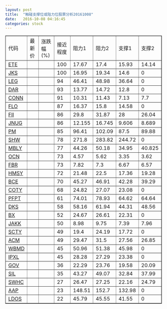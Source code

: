 ```yaml
---
layout: post
title:  "触碰支撑位或阻力位股票分析20161008"
date:   2016-10-08 04:16:45
categories: stock
---
```

<script type="text/javascript">
var stockList = []
stockList.push('gb_ete');
stockList.push('gb_jks');
stockList.push('gb_leg');
stockList.push('gb_dar');
stockList.push('gb_conn');
stockList.push('gb_flo');
stockList.push('gb_fii');
stockList.push('gb_jnug');
stockList.push('gb_pm');
stockList.push('gb_shw');
stockList.push('gb_mbly');
stockList.push('gb_ocn');
stockList.push('gb_fbr');
stockList.push('gb_hmsy');
stockList.push('gb_bce');
stockList.push('gb_coty');
stockList.push('gb_pfpt');
stockList.push('gb_dks');
stockList.push('gb_bx');
stockList.push('gb_jakk');
stockList.push('gb_scty');
stockList.push('gb_acm');
stockList.push('gb_wbmd');
stockList.push('gb_ipxl');
stockList.push('gb_gov');
stockList.push('gb_sil');
stockList.push('gb_swhc');
stockList.push('gb_aap');
stockList.push('gb_ldos');
</script>
<table border="1">
 <tr>
 <td>代码</td>
 <td>最新价</td>
 <td>涨跌幅(%)</td>
 <td>接近程度</td>
 <td>阻力1</td>
 <td>阻力2</td>
 <td>支撑1</td>
 <td>支撑2</td>
</tr>
  <tr id="ete" class="green">
  <td><a href="http://stock.finance.sina.com.cn/usstock/quotes/ETE.html" target="_blank">ETE</a></td><td></td><td></td><td>100</td><td>17.67</td><td>17.4</td><td>15.93</td><td>14.14</td></tr>
  <tr id="jks" class="red">
  <td><a href="http://stock.finance.sina.com.cn/usstock/quotes/JKS.html" target="_blank">JKS</a></td><td></td><td></td><td>100</td><td>16.95</td><td>19.34</td><td>14.6</td><td>0</td></tr>
  <tr id="leg" class="red">
  <td><a href="http://stock.finance.sina.com.cn/usstock/quotes/LEG.html" target="_blank">LEG</a></td><td></td><td></td><td>94</td><td>46.41</td><td>48.98</td><td>36.64</td><td>0</td></tr>
  <tr id="dar" class="red">
  <td><a href="http://stock.finance.sina.com.cn/usstock/quotes/DAR.html" target="_blank">DAR</a></td><td></td><td></td><td>93</td><td>13.77</td><td>14.72</td><td>12.8</td><td>0</td></tr>
  <tr id="conn" class="red">
  <td><a href="http://stock.finance.sina.com.cn/usstock/quotes/CONN.html" target="_blank">CONN</a></td><td></td><td></td><td>91</td><td>10.31</td><td>11.43</td><td>7.13</td><td>7.7</td></tr>
  <tr id="flo" class="green">
  <td><a href="http://stock.finance.sina.com.cn/usstock/quotes/FLO.html" target="_blank">FLO</a></td><td></td><td></td><td>87</td><td>16.37</td><td>15.8</td><td>14.58</td><td>0</td></tr>
  <tr id="fii" class="green">
  <td><a href="http://stock.finance.sina.com.cn/usstock/quotes/FII.html" target="_blank">FII</a></td><td></td><td></td><td>86</td><td>29.8</td><td>31.87</td><td>28</td><td>26.04</td></tr>
  <tr id="jnug" class="green">
  <td><a href="http://stock.finance.sina.com.cn/usstock/quotes/JNUG.html" target="_blank">JNUG</a></td><td></td><td></td><td>86</td><td>12.155</td><td>16.745</td><td>9.606</td><td>8.689</td></tr>
  <tr id="pm" class="red">
  <td><a href="http://stock.finance.sina.com.cn/usstock/quotes/PM.html" target="_blank">PM</a></td><td></td><td></td><td>85</td><td>96.41</td><td>102.09</td><td>87.5</td><td>89.88</td></tr>
  <tr id="shw" class="red">
  <td><a href="http://stock.finance.sina.com.cn/usstock/quotes/SHW.html" target="_blank">SHW</a></td><td></td><td></td><td>78</td><td>271.8</td><td>283.82</td><td>244.72</td><td>0</td></tr>
  <tr id="mbly" class="green">
  <td><a href="http://stock.finance.sina.com.cn/usstock/quotes/MBLY.html" target="_blank">MBLY</a></td><td></td><td></td><td>77</td><td>44.26</td><td>50.18</td><td>34.95</td><td>40.825</td></tr>
  <tr id="ocn" class="green">
  <td><a href="http://stock.finance.sina.com.cn/usstock/quotes/OCN.html" target="_blank">OCN</a></td><td></td><td></td><td>73</td><td>4.57</td><td>5.62</td><td>3.35</td><td>3.62</td></tr>
  <tr id="fbr" class="red">
  <td><a href="http://stock.finance.sina.com.cn/usstock/quotes/FBR.html" target="_blank">FBR</a></td><td></td><td></td><td>73</td><td>7.82</td><td>7.3</td><td>6.67</td><td>6.57</td></tr>
  <tr id="hmsy" class="red">
  <td><a href="http://stock.finance.sina.com.cn/usstock/quotes/HMSY.html" target="_blank">HMSY</a></td><td></td><td></td><td>72</td><td>21.48</td><td>22.5</td><td>17.36</td><td>19.28</td></tr>
  <tr id="bce" class="red">
  <td><a href="http://stock.finance.sina.com.cn/usstock/quotes/BCE.html" target="_blank">BCE</a></td><td></td><td></td><td>70</td><td>45.27</td><td>46.91</td><td>42.28</td><td>39.29</td></tr>
  <tr id="coty" class="red">
  <td><a href="http://stock.finance.sina.com.cn/usstock/quotes/COTY.html" target="_blank">COTY</a></td><td></td><td></td><td>68</td><td>24.82</td><td>27.07</td><td>23.08</td><td>0</td></tr>
  <tr id="pfpt" class="red">
  <td><a href="http://stock.finance.sina.com.cn/usstock/quotes/PFPT.html" target="_blank">PFPT</a></td><td></td><td></td><td>61</td><td>74.01</td><td>78.93</td><td>64.62</td><td>64.64</td></tr>
  <tr id="dks" class="red">
  <td><a href="http://stock.finance.sina.com.cn/usstock/quotes/DKS.html" target="_blank">DKS</a></td><td></td><td></td><td>58</td><td>58.16</td><td>61.94</td><td>44.31</td><td>48.56</td></tr>
  <tr id="bx" class="green">
  <td><a href="http://stock.finance.sina.com.cn/usstock/quotes/BX.html" target="_blank">BX</a></td><td></td><td></td><td>52</td><td>24.67</td><td>26.61</td><td>22.31</td><td>0</td></tr>
  <tr id="jakk" class="green">
  <td><a href="http://stock.finance.sina.com.cn/usstock/quotes/JAKK.html" target="_blank">JAKK</a></td><td></td><td></td><td>50</td><td>8.98</td><td>9.75</td><td>7.39</td><td>7.96</td></tr>
  <tr id="scty" class="red">
  <td><a href="http://stock.finance.sina.com.cn/usstock/quotes/SCTY.html" target="_blank">SCTY</a></td><td></td><td></td><td>49</td><td>19.4</td><td>24.19</td><td>17.72</td><td>0</td></tr>
  <tr id="acm" class="red">
  <td><a href="http://stock.finance.sina.com.cn/usstock/quotes/ACM.html" target="_blank">ACM</a></td><td></td><td></td><td>49</td><td>29.47</td><td>31.5</td><td>27.56</td><td>26.85</td></tr>
  <tr id="wbmd" class="red">
  <td><a href="http://stock.finance.sina.com.cn/usstock/quotes/WBMD.html" target="_blank">WBMD</a></td><td></td><td></td><td>45</td><td>50.96</td><td>51.38</td><td>45.98</td><td>0</td></tr>
  <tr id="ipxl" class="green">
  <td><a href="http://stock.finance.sina.com.cn/usstock/quotes/IPXL.html" target="_blank">IPXL</a></td><td></td><td></td><td>45</td><td>28.28</td><td>27.29</td><td>23.38</td><td>0</td></tr>
  <tr id="gov" class="green">
  <td><a href="http://stock.finance.sina.com.cn/usstock/quotes/GOV.html" target="_blank">GOV</a></td><td></td><td></td><td>36</td><td>22.29</td><td>23.76</td><td>19.58</td><td>20.09</td></tr>
  <tr id="sil" class="green">
  <td><a href="http://stock.finance.sina.com.cn/usstock/quotes/SIL.html" target="_blank">SIL</a></td><td></td><td></td><td>35</td><td>43.27</td><td>49.07</td><td>32.84</td><td>37.99</td></tr>
  <tr id="swhc" class="green">
  <td><a href="http://stock.finance.sina.com.cn/usstock/quotes/SWHC.html" target="_blank">SWHC</a></td><td></td><td></td><td>27</td><td>26.47</td><td>27.25</td><td>22.16</td><td>24.79</td></tr>
  <tr id="aap" class="red">
  <td><a href="http://stock.finance.sina.com.cn/usstock/quotes/AAP.html" target="_blank">AAP</a></td><td></td><td></td><td>23</td><td>148.51</td><td>152.7</td><td>132.98</td><td>0</td></tr>
  <tr id="ldos" class="green">
  <td><a href="http://stock.finance.sina.com.cn/usstock/quotes/LDOS.html" target="_blank">LDOS</a></td><td></td><td></td><td>22</td><td>45.79</td><td>45.55</td><td>41.55</td><td>0</td></tr>
</table>
